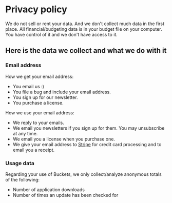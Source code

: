 # Privacy policy #

We do not sell or rent your data.  And we don't collect much data in the first place.  All financial/budgeting data is in your budget file on your computer.  You have control of it and we don't have access to it.

## Here is the data we collect and what we do with it ##

### Email address ###

How we get your email address:

- You email us :)
- You file a bug and include your email address.
- You sign up for our newsletter.
- You purchase a license.

How we use your email address:

- We reply to your emails.
- We email you newsletters if you sign up for them.  You may unsubscribe at any time.
- We email you a license when you purchase one.
- We give your email address to [Stripe](https://www.stripe.com) for credit card processing and to email you a receipt.

### Usage data ###

Regarding your use of Buckets, we only collect/analyze anonymous totals of the following:

- Number of application downloads
- Number of times an update has been checked for
